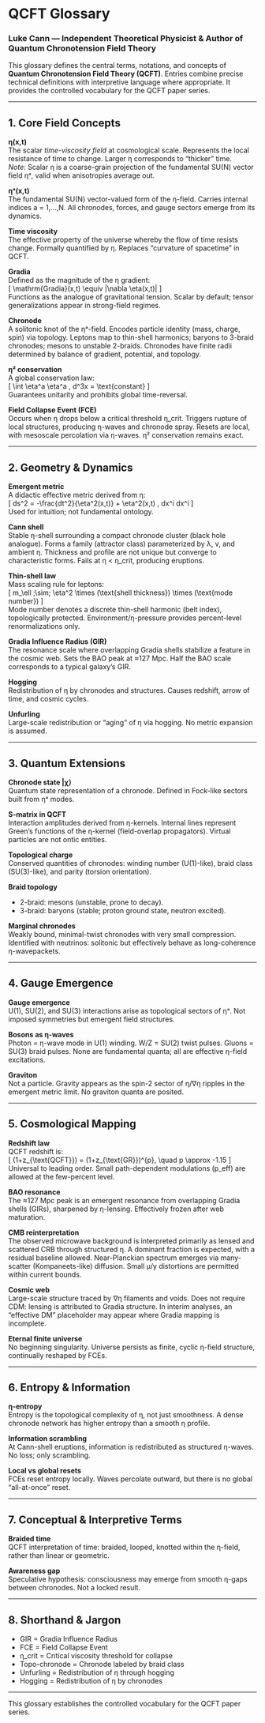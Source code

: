 # QCFT Glossary  

### Luke Cann — Independent Theoretical Physicist & Author of Quantum Chronotension Field Theory  

This glossary defines the central terms, notations, and concepts of **Quantum Chronotension Field Theory (QCFT)**. Entries combine precise technical definitions with interpretive language where appropriate. It provides the controlled vocabulary for the QCFT paper series.  

---

## 1. Core Field Concepts

**η(x,t)**  
The scalar *time-viscosity field* at cosmological scale. Represents the local resistance of time to change. Larger η corresponds to “thicker” time.  
*Note*: Scalar η is a coarse-grain projection of the fundamental SU(N) vector field ηᵃ, valid when anisotropies average out.  

**ηᵃ(x,t)**  
The fundamental SU(N) vector-valued form of the η-field. Carries internal indices a = 1,…,N. All chronodes, forces, and gauge sectors emerge from its dynamics.  

**Time viscosity**  
The effective property of the universe whereby the flow of time resists change. Formally quantified by η. Replaces “curvature of spacetime” in QCFT.  

**Gradia**  
Defined as the magnitude of the η gradient:  
\[
\mathrm{Gradia}(x,t) \equiv |\nabla \eta(x,t)|
\]  
Functions as the analogue of gravitational tension. Scalar by default; tensor generalizations appear in strong-field regimes.  

**Chronode**  
A solitonic knot of the ηᵃ-field. Encodes particle identity (mass, charge, spin) via topology. Leptons map to thin-shell harmonics; baryons to 3-braid chronodes; mesons to unstable 2-braids. Chronodes have finite radii determined by balance of gradient, potential, and topology.  

**η² conservation**  
A global conservation law:  
\[
\int \eta^a \eta^a \, d^3x = \text{constant}
\]  
Guarantees unitarity and prohibits global time-reversal.  

**Field Collapse Event (FCE)**  
Occurs when η drops below a critical threshold η\_crit. Triggers rupture of local structures, producing η-waves and chronode spray. Resets are local, with mesoscale percolation via η-waves. η² conservation remains exact.  

---

## 2. Geometry & Dynamics

**Emergent metric**  
A didactic effective metric derived from η:  
\[
ds^2 = -\frac{dt^2}{\eta^2(x,t)} + \eta^2(x,t) \, dx^i dx^i
\]  
Used for intuition; not fundamental ontology.  

**Cann shell**  
Stable η-shell surrounding a compact chronode cluster (black hole analogue). Forms a family (attractor class) parameterized by λ, v, and ambient η. Thickness and profile are not unique but converge to characteristic forms. Fails at η < η\_crit, producing eruptions.  

**Thin-shell law**  
Mass scaling rule for leptons:  
\[
m_\ell \;\sim\; \eta^2 \times (\text{shell thickness}) \times (\text{mode number})
\]  
Mode number denotes a discrete thin-shell harmonic (belt index), topologically protected. Environment/η-pressure provides percent-level renormalizations only.  

**Gradia Influence Radius (GIR)**  
The resonance scale where overlapping Gradia shells stabilize a feature in the cosmic web. Sets the BAO peak at ≈127 Mpc. Half the BAO scale corresponds to a typical galaxy’s GIR.  

**Hogging**  
Redistribution of η by chronodes and structures. Causes redshift, arrow of time, and cosmic cycles.  

**Unfurling**  
Large-scale redistribution or “aging” of η via hogging. No metric expansion is assumed.  

---

## 3. Quantum Extensions

**Chronode state |χ⟩**  
Quantum state representation of a chronode. Defined in Fock-like sectors built from ηᵃ modes.  

**S-matrix in QCFT**  
Interaction amplitudes derived from η-kernels. Internal lines represent Green’s functions of the η-kernel (field-overlap propagators). Virtual particles are not ontic entities.  

**Topological charge**  
Conserved quantities of chronodes: winding number (U(1)-like), braid class (SU(3)-like), and parity (torsion orientation).  

**Braid topology**  
- 2-braid: mesons (unstable, prone to decay).  
- 3-braid: baryons (stable; proton ground state, neutron excited).  

**Marginal chronodes**  
Weakly bound, minimal-twist chronodes with very small compression. Identified with neutrinos: solitonic but effectively behave as long-coherence η-wavepackets.  

---

## 4. Gauge Emergence

**Gauge emergence**  
U(1), SU(2), and SU(3) interactions arise as topological sectors of ηᵃ. Not imposed symmetries but emergent field structures.  

**Bosons as η-waves**  
Photon = η-wave mode in U(1) winding. W/Z = SU(2) twist pulses. Gluons = SU(3) braid pulses. None are fundamental quanta; all are effective η-field excitations.  

**Graviton**  
Not a particle. Gravity appears as the spin-2 sector of η/∇η ripples in the emergent metric limit. No graviton quanta are posited.  

---

## 5. Cosmological Mapping

**Redshift law**  
QCFT redshift is:  
\[
(1+z_{\text{QCFT}}) = (1+z_{\text{GR}})^{p}, \quad p \approx -1.15
\]  
Universal to leading order. Small path-dependent modulations (p\_eff) are allowed at the few-percent level.  

**BAO resonance**  
The ≈127 Mpc peak is an emergent resonance from overlapping Gradia shells (GIRs), sharpened by η-lensing. Effectively frozen after web maturation.  

**CMB reinterpretation**  
The observed microwave background is interpreted primarily as lensed and scattered CRB through structured η. A dominant fraction is expected, with a residual baseline allowed. Near-Planckian spectrum emerges via many-scatter (Kompaneets-like) diffusion. Small μ/y distortions are permitted within current bounds.  

**Cosmic web**  
Large-scale structure traced by ∇η filaments and voids. Does not require CDM: lensing is attributed to Gradia structure. In interim analyses, an “effective DM” placeholder may appear where Gradia mapping is incomplete.  

**Eternal finite universe**  
No beginning singularity. Universe persists as finite, cyclic η-field structure, continually reshaped by FCEs.  

---

## 6. Entropy & Information

**η-entropy**  
Entropy is the topological complexity of η, not just smoothness. A dense chronode network has higher entropy than a smooth η profile.  

**Information scrambling**  
At Cann-shell eruptions, information is redistributed as structured η-waves. No loss; only scrambling.  

**Local vs global resets**  
FCEs reset entropy locally. Waves percolate outward, but there is no global “all-at-once” reset.  

---

## 7. Conceptual & Interpretive Terms

**Braided time**  
QCFT interpretation of time: braided, looped, knotted within the η-field, rather than linear or geometric.  

**Awareness gap**  
Speculative hypothesis: consciousness may emerge from smooth η-gaps between chronodes. Not a locked result.  

---

## 8. Shorthand & Jargon

- GIR = Gradia Influence Radius  
- FCE = Field Collapse Event  
- η\_crit = Critical viscosity threshold for collapse  
- Topo-chronode = Chronode labeled by braid class  
- Unfurling = Redistribution of η through hogging  
- Hogging = Redistribution of η by chronodes  

---

This glossary establishes the controlled vocabulary for the QCFT paper series.
